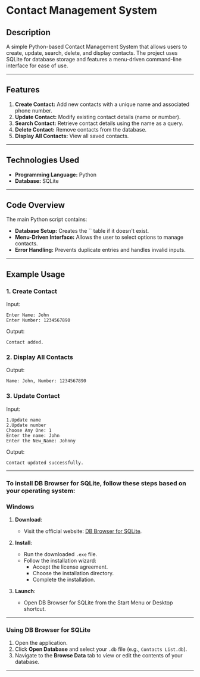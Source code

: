 # Contact Management System

## Description

A simple Python-based Contact Management System that allows users to create, update, search, delete, and display contacts. The project uses SQLite for database storage and features a menu-driven command-line interface for ease of use.

---

## Features

1. **Create Contact:** Add new contacts with a unique name and associated phone number.
2. **Update Contact:** Modify existing contact details (name or number).
3. **Search Contact:** Retrieve contact details using the name as a query.
4. **Delete Contact:** Remove contacts from the database.
5. **Display All Contacts:** View all saved contacts.

---

## Technologies Used

- **Programming Language:** Python
- **Database:** SQLite

---

## Code Overview

The main Python script contains:

- **Database Setup:** Creates the \`\` table if it doesn't exist.
- **Menu-Driven Interface:** Allows the user to select options to manage contacts.
- **Error Handling:** Prevents duplicate entries and handles invalid inputs.

---

## Example Usage

### 1. Create Contact

Input:

```
Enter Name: John
Enter Number: 1234567890
```

Output:

```
Contact added.
```

### 2. Display All Contacts

Output:

```
Name: John, Number: 1234567890
```

### 3. Update Contact

Input:

```
1.Update name
2.Update number
Choose Any One: 1
Enter the name: John
Enter the New_Name: Johnny
```

Output:

```
Contact updated successfully.

```
---
### To install **DB Browser for SQLite**, follow these steps based on your operating system:

### **Windows**
1. **Download**:
   - Visit the official website: [DB Browser for SQLite](https://sqlitebrowser.org/dl/).

2. **Install**:
   - Run the downloaded `.exe` file.
   - Follow the installation wizard:
     - Accept the license agreement.
     - Choose the installation directory.
     - Complete the installation.

3. **Launch**:
   - Open DB Browser for SQLite from the Start Menu or Desktop shortcut.
---

### **Using DB Browser for SQLite**
1. Open the application.
2. Click **Open Database** and select your `.db` file (e.g., `Contacts List.db`).
3. Navigate to the **Browse Data** tab to view or edit the contents of your database.

---
